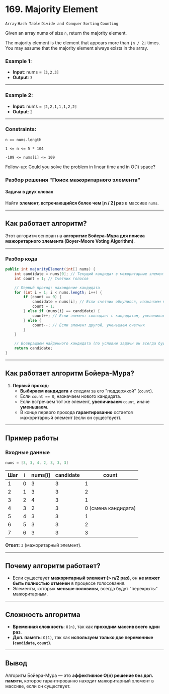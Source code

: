 # 169. Majority Element

`Array` `Hash Table` `Divide and Conquer` `Sorting` `Counting`

Given an array nums of size `n`, return the majority element.

The majority element is the element that appears more than `⌊n / 2⌋` times. You may assume that the majority element always exists in the array.



### Example 1:

- **Input**: nums = `[3,2,3]`
- **Output**: `3`
___
### Example 2:

- **Input**: nums = `[2,2,1,1,1,2,2]`
- **Output**: `2`
____

### Constraints:

`n == nums.length`

`1 <= n <= 5 * 104`

`-109 <= nums[i] <= 109`


Follow-up: Could you solve the problem in linear time and in O(1) space?

### **Разбор решения "Поиск мажоритарного элемента"**

#### **Задача в двух словах**
Найти **элемент, встречающийся более чем ⌊n / 2⌋ раз** в массиве `nums`.

---

## **Как работает алгоритм?**
Этот алгоритм основан на **алгоритме Бойера-Мура для поиска мажоритарного элемента (Boyer-Moore Voting Algorithm)**.

---

### **Разбор кода**
```java
public int majorityElement(int[] nums) {
    int candidate = nums[0]; // Текущий кандидат в мажоритарные элементы
    int count = 1; // Счетчик голосов

    // Первый проход: нахождение кандидата
    for (int i = 1; i < nums.length; i++) {
        if (count == 0) {
            candidate = nums[i]; // Если счетчик обнулился, назначаем нового кандидата
            count = 1;
        } else if (nums[i] == candidate) {
            count++; // Если элемент совпадает с кандидатом, увеличиваем счетчик
        } else {
            count--; // Если элемент другой, уменьшаем счетчик
        }
    }

    // Возвращаем найденного кандидата (по условию задачи он всегда будет мажоритарным)
    return candidate;
}
```

---

## **Как работает алгоритм Бойера-Мура?**
1. **Первый проход:**
    - **Выбираем кандидата** и следим за его "поддержкой" (`count`).
    - Если `count == 0`, назначаем нового кандидата.
    - Если встречаем тот же элемент, **увеличиваем** `count`, иначе **уменьшаем**.
    - В конце первого прохода **гарантированно** остается мажоритарный элемент (если он существует).

---

## **Пример работы**
### **Входные данные**
```java
nums = [3, 3, 4, 2, 3, 3, 3]
```

| Шаг | i | nums[i] | candidate | count               |  
|-----|---|---------|-----------|---------------------|  
| 1   | 0 | 3       | 3         | 1                   |  
| 2   | 1 | 3       | 3         | 2                   |  
| 3   | 2 | 4       | 3         | 1                   |  
| 4   | 3 | 2       | 3         | 0 (смена кандидата) |  
| 5   | 4 | 3       | 3         | 1                   |  
| 6   | 5 | 3       | 3         | 2                   |  
| 7   | 6 | 3       | 3         | 3                   |  

**Ответ:** `3` (мажоритарный элемент).

---

## **Почему алгоритм работает?**
- Если существует **мажоритарный элемент (> n/2 раз)**, он **не может быть полностью отменен** в процессе голосования.
- Элементы, которых **меньше половины**, всегда будут "перекрыты" мажоритарным.

---

## **Сложность алгоритма**
- **Временная сложность**: `O(n)`, так как **проходим массив всего один раз**.
- **Доп. память**: `O(1)`, так как **используем только две переменные (`candidate`, `count`)**.

---

## **Вывод**
Алгоритм Бойера-Мура — это **эффективное O(n) решение без доп. памяти**, которое гарантированно находит мажоритарный элемент в массиве, если он существует.

